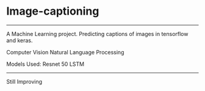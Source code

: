 # Image-captioning
-----------------------------------------
A Machine Learning project.
Predicting captions of images in tensorflow and keras. 

Computer Vision
Natural Language Processing

Models Used: 
Resnet 50
LSTM

------------------------------------

Still Improving
